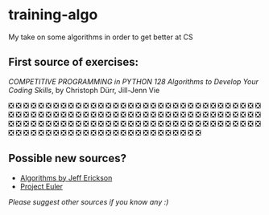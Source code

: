 # training-algo
My take on some algorithms in order to get better at CS 

## First source of exercises: 
*COMPETITIVE PROGRAMMING in PYTHON 128 Algorithms to Develop Your Coding Skills*, by Christoph Dürr, Jill-Jenn Vie

❎ ❎ ❎ ❎ ❎ ❎ ❎ ❎ ❎ ❎ ❎ ❎ ❎ ❎ ❎ ❎ ❎ ❎ ❎ ❎ ❎ ❎ ❎ ❎ ❎ ❎ ❎ ❎ ❎ ❎ ❎ ❎ ❎ ❎ ❎ ❎ ❎ ❎ ❎ ❎ ❎ ❎ ❎ ❎ ❎ ❎ ❎ ❎ ❎ ❎ ❎ ❎ ❎ ❎ ❎ ❎ ❎ ❎ ❎ ❎ ❎ ❎ ❎ ❎ ❎ ❎ ❎ ❎ ❎ ❎ ❎ ❎ ❎ ❎ ❎ ❎ ❎ ❎ ❎ ❎ ❎ ❎ ❎ ❎ ❎ ❎ ❎ ❎ ❎ ❎ ❎ ❎ ❎ ❎ ❎ ❎ ❎ ❎ ❎ ❎ ❎ ❎ ❎ ❎ ❎ ❎ ❎ ❎ ❎ ❎ ❎ ❎ ❎ ❎ ❎ ❎ ❎ ❎ ❎ ❎ ❎ ❎ ❎ ❎ ❎ ❎ ❎ ❎

## Possible new sources?

* [Algorithms by Jeff Erickson](http://jeffe.cs.illinois.edu/teaching/algorithms/)
* [Project Euler](https://projecteuler.net)

*Please suggest other sources if you know any :)*